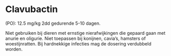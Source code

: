 # Clavubactin

(PO): 12.5 mg/kg 2dd gedurende 5-10 dagen.

Niet gebruiken bij dieren met ernstige nierafwijkingen die gepaard gaan met anurie en oligurie. Niet toepassen bij konijnen, cavia’s, hamsters of woestijnratten. Bij hardnekkige infecties mag de dosering verdubbeld worden.
